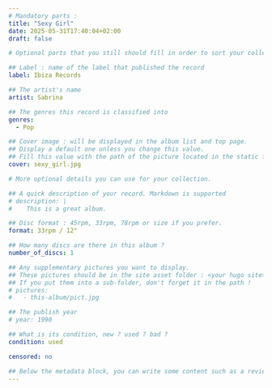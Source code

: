 ```yaml
---
# Mandatory parts :
title: "Sexy Girl"
date: 2025-05-31T17:40:04+02:00
draft: false

# Optional parts that you still should fill in order to sort your collection

## Label : name of the label that published the record
label: Ibiza Records

## The artist's name
artist: Sabrina

## The genres this record is classified into
genres:
  - Pop

## Cover image : will be displayed in the album list and top page.
## Display a default one unless you change this value.
## Fill this value with the path of the picture located in the static folder
cover: sexy_girl.jpg

# More optional details you can use for your collection.

## A quick description of your record. Markdown is supported
# description: |
#    This is a great album.

## Disc format : 45rpm, 33rpm, 78rpm or size if you prefer.
format: 33rpm / 12"

## How many discs are there in this album ?
number_of_discs: 1

## Any supplementary pictures you want to display.
## These pictures should be in the site asset folder : <your hugo site>/static
## If you put them into a sub-folder, don't forget it in the path !
# pictures:
#   - this-album/pict.jpg

## The publish year
# year: 1990

## What is its condition, new ? used ? bad ?
condition: used

censored: no

## Below the metadata block, you can write some content such as a review or anything else you want. It'll be displayed in the album page.
---
```

